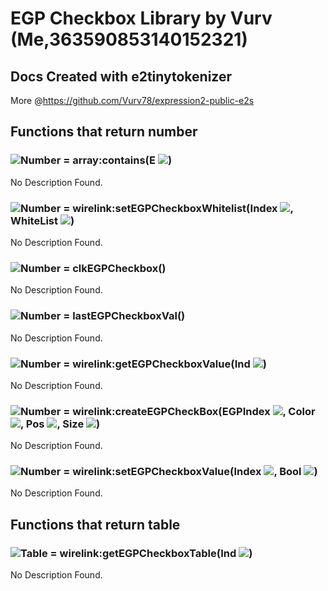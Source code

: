 # EGP Checkbox Library by Vurv (Me,363590853140152321)
## Docs Created with e2tinytokenizer
More @https://github.com/Vurv78/expression2-public-e2s

## Functions that return **number**

### ![Number](https://raw.githubusercontent.com/wiki/wiremod/wire/Type-Number.png) = array:contains(E ![](https://raw.githubusercontent.com/wiki/wiremod/wire/Type-Entity.png))
No Description Found.
### ![Number](https://raw.githubusercontent.com/wiki/wiremod/wire/Type-Number.png) = wirelink:setEGPCheckboxWhitelist(Index ![](https://raw.githubusercontent.com/wiki/wiremod/wire/Type-Number.png), WhiteList ![](https://raw.githubusercontent.com/wiki/wiremod/wire/Type-Array.png))
No Description Found.
### ![Number](https://raw.githubusercontent.com/wiki/wiremod/wire/Type-Number.png) = clkEGPCheckbox()
No Description Found.
### ![Number](https://raw.githubusercontent.com/wiki/wiremod/wire/Type-Number.png) = lastEGPCheckboxVal()
No Description Found.
### ![Number](https://raw.githubusercontent.com/wiki/wiremod/wire/Type-Number.png) = wirelink:getEGPCheckboxValue(Ind ![](https://raw.githubusercontent.com/wiki/wiremod/wire/Type-Number.png))
No Description Found.
### ![Number](https://raw.githubusercontent.com/wiki/wiremod/wire/Type-Number.png) = wirelink:createEGPCheckBox(EGPIndex ![](https://raw.githubusercontent.com/wiki/wiremod/wire/Type-Number.png), Color ![](https://raw.githubusercontent.com/wiki/wiremod/wire/Type-Vector.png), Pos ![](https://raw.githubusercontent.com/wiki/wiremod/wire/Type-Vector2.png), Size ![](https://raw.githubusercontent.com/wiki/wiremod/wire/Type-Vector2.png))
No Description Found.
### ![Number](https://raw.githubusercontent.com/wiki/wiremod/wire/Type-Number.png) = wirelink:setEGPCheckboxValue(Index ![](https://raw.githubusercontent.com/wiki/wiremod/wire/Type-Number.png), Bool ![](https://raw.githubusercontent.com/wiki/wiremod/wire/Type-Number.png))
No Description Found.

## Functions that return **table**

### ![Table](https://raw.githubusercontent.com/wiki/wiremod/wire/Type-Table.png) = wirelink:getEGPCheckboxTable(Ind ![](https://raw.githubusercontent.com/wiki/wiremod/wire/Type-Number.png))
No Description Found.
